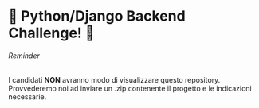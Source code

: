 # 🐍 Python/Django Backend Challenge! 🚀

###### Reminder
I candidati **NON** avranno modo di visualizzare questo repository.
Provvederemo noi ad inviare un .zip contenente il progetto e le indicazioni necessarie.
